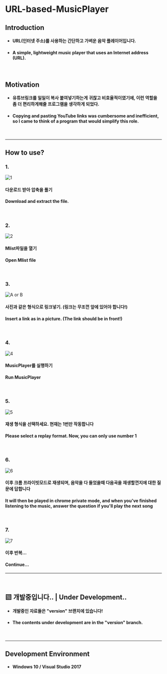 # URL-based-MusicPlayer

## Introduction

- #### URL(인터넷 주소)를 사용하는 간단하고 가벼운 음악 플레이어입니다.
- #### A simple, lightweight music player that uses an Internet address (URL).

<br/>

## Motivation

- #### 유튜브링크를 일일이 복사 붙여넣기하는게 귀찮고 비효율적이였기에, 이런 역할을 좀 더 편리하게해줄 프로그램을 생각하게 되었다.
- #### Copying and pasting YouTube links was cumbersome and inefficient, so I came to think of a program that would simplify this role.

<br/>

---------
## How to use?

### 1.
![1](https://user-images.githubusercontent.com/50266731/66263846-8a6f3c80-e834-11e9-9b96-f6606203160f.PNG)
#### 다운로드 받아 압축을 풀기
#### Download and extract the file.

<br/>

### 2.
![2](https://user-images.githubusercontent.com/50266731/66263851-af63af80-e834-11e9-9b40-1f06dd2fef9b.PNG)
#### Mlist파일을 열기
#### Open Mlist file

<br/>

### 3.
![A or B](https://user-images.githubusercontent.com/50266731/67374468-2e3e4380-f5bc-11e9-9659-9b7c596f17a3.PNG)
#### 사진과 같은 형식으로 링크넣기. (링크는 무조껀 앞에 있어야 합니다!)
#### Insert a link as in a picture. (The link should be in front!)

<br/>

### 4.
![4](https://user-images.githubusercontent.com/50266731/66263854-b7235400-e834-11e9-8474-f99ee16d519e.PNG)
#### MusicPlayer를 실행하기
#### Run MusicPlayer

<br/>

### 5.
![5](https://user-images.githubusercontent.com/50266731/66263855-b8ed1780-e834-11e9-9aa9-7ff804795222.PNG)
#### 재생 형식을 선택하세요. 현재는 1번만 작동합니다
#### Please select a replay format. Now, you can only use number 1


<br/>

### 6.
![6](https://user-images.githubusercontent.com/50266731/66263856-bab6db00-e834-11e9-8fac-bfd6bfa0e2f7.PNG)
#### 이후 크롬 프라이빗모드로 재생되며, 음악을 다 들었을때 다음곡을 재생할껀지에 대한 질문에 답합니다
#### It will then be played in chrome private mode, and when you've finished listening to the music, answer the question if you'll play the next song

<br/>

### 7.
![7](https://user-images.githubusercontent.com/50266731/66263857-bc809e80-e834-11e9-8a36-4a372b90b829.PNG)
#### 이후 반복...
#### Continue...
-----------

<br/>

## ▧ __개발중입니다..__ | __Under Development..__
- #### 개발중인 자료들은 "version" 브랜치에 있습니다!
- #### The contents under development are in the "version" branch.

<br/>

---------------------------------
## Development Environment
- #### Windows 10 / Visual Studio 2017
